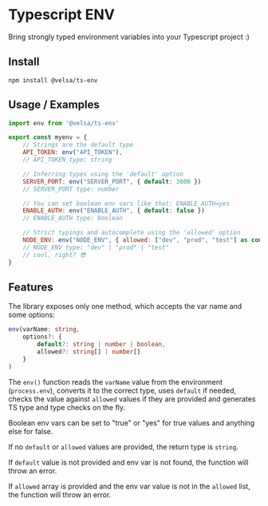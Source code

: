 # Typescript ENV

Bring strongly typed environment variables into your Typescript project :)

## Install

```
npm install @velsa/ts-env
``` 

## Usage / Examples

```javascript
import env from '@velsa/ts-env'

export const myenv = {
    // Strings are the default type
    API_TOKEN: env("API_TOKEN"),
    // API_TOKEN type: string

    // Inferring types using the 'default' option
    SERVER_PORT: env("SERVER_PORT", { default: 3000 })
    // SERVER_PORT type: number

    // You can set boolean env vars like that: ENABLE_AUTH=yes
    ENABLE_AUTH: env("ENABLE_AUTH", { default: false })
    // ENABLE_AUTH type: boolean

    // Strict typings and autocomplete using the 'allowed' option
    NODE_ENV: env("NODE_ENV", { allowed: ["dev", "prod", "test"] as const }),
    // NODE_ENV type: "dev" | "prod" | "test"
    // cool, right? 😎
}
```

## Features

The library exposes only one method, which accepts the var name and some options:

```typescript
env(varName: string, 
    options?: { 
        default?: string | number | boolean,
        allowed?: string[] | number[]
    }
)
```

The `env()` function reads the `varName` value from the environment (`process.env`), converts it to the correct type, uses `default` if needed, checks the value against `allowed` values if they are provided and generates TS type and type checks on the fly.

Boolean env vars can be set to "true" or "yes" for true values and anything else for false.

If no `default` or `allowed` values are provided, the return type is `string`.
 
If `default` value is not provided and env var is not found, the function will throw an error.

If `allowed` array is provided and the env var value is not in the `allowed` list, the function will throw an error.

